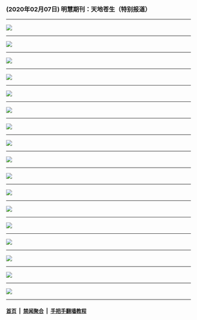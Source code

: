 ### (2020年02月07日) 明慧期刊：天地苍生（特别报道）

---

<img src="http://qikan.minghui.org/mhqkpage/qikanimage/2020/02/06/jzzy-a4-read-online1.png"/><hr/>
<img src="http://qikan.minghui.org/mhqkpage/qikanimage/2020/02/06/jzzy-a4-read-online2.png"/><hr/>
<img src="http://qikan.minghui.org/mhqkpage/qikanimage/2020/02/06/jzzy-a4-read-online3.png"/><hr/>
<img src="http://qikan.minghui.org/mhqkpage/qikanimage/2020/02/06/jzzy-a4-read-online4.png"/><hr/>
<img src="http://qikan.minghui.org/mhqkpage/qikanimage/2020/02/06/jzzy-a4-read-online5.png"/><hr/>
<img src="http://qikan.minghui.org/mhqkpage/qikanimage/2020/02/06/jzzy-a4-read-online6.png"/><hr/>
<img src="http://qikan.minghui.org/mhqkpage/qikanimage/2020/02/06/jzzy-a4-read-online7.png"/><hr/>
<img src="http://qikan.minghui.org/mhqkpage/qikanimage/2020/02/06/jzzy-a4-read-online8.png"/><hr/>
<img src="http://qikan.minghui.org/mhqkpage/qikanimage/2020/02/06/jzzy-a4-read-online9.png"/><hr/>
<img src="http://qikan.minghui.org/mhqkpage/qikanimage/2020/02/06/jzzy-a4-read-online10.png"/><hr/>
<img src="http://qikan.minghui.org/mhqkpage/qikanimage/2020/02/06/jzzy-a4-read-online11.png"/><hr/>
<img src="http://qikan.minghui.org/mhqkpage/qikanimage/2020/02/06/jzzy-a4-read-online12.png"/><hr/>
<img src="http://qikan.minghui.org/mhqkpage/qikanimage/2020/02/06/jzzy-a4-read-online13.png"/><hr/>
<img src="http://qikan.minghui.org/mhqkpage/qikanimage/2020/02/06/jzzy-a4-read-online14.png"/><hr/>
<img src="http://qikan.minghui.org/mhqkpage/qikanimage/2020/02/06/jzzy-a4-read-online15.png"/><hr/>
<img src="http://qikan.minghui.org/mhqkpage/qikanimage/2020/02/06/jzzy-a4-read-online16.png"/><hr/>
<img src="http://qikan.minghui.org/mhqkpage/qikanimage/2020/02/06/jzzy-a4-read-online17.png"/><hr/>


#### [首页](../../../..) &nbsp;|&nbsp; [禁闻聚合](https://github.com/gfw-breaker/banned-news) &nbsp;|&nbsp; [手把手翻墙教程](https://github.com/gfw-breaker/guides) 